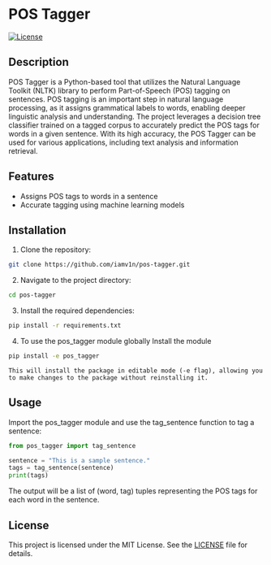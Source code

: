 # POS Tagger
[![License](https://img.shields.io/badge/License-MIT-blue.svg)](LICENSE)

## Description
POS Tagger is a Python-based tool that utilizes the Natural Language Toolkit (NLTK) library to perform Part-of-Speech (POS) tagging on sentences. POS tagging is an important step in natural language processing, as it assigns grammatical labels to words, enabling deeper linguistic analysis and understanding. The project leverages a decision tree classifier trained on a tagged corpus to accurately predict the POS tags for words in a given sentence. With its high accuracy, the POS Tagger can be used for various applications, including text analysis and information retrieval.

## Features

- Assigns POS tags to words in a sentence
- Accurate tagging using machine learning models

## Installation

1. Clone the repository:
```bash
git clone https://github.com/iamv1n/pos-tagger.git
```

2. Navigate to the project directory:
```bash
cd pos-tagger
```

3. Install the required dependencies:
```bash
pip install -r requirements.txt
```

4. To use the pos_tagger module globally Install the module
```bash
pip install -e pos_tagger
```
`This will install the package in editable mode (-e flag), allowing you to make changes to the package without reinstalling it.`

## Usage
Import the pos_tagger module and use the tag_sentence function to tag a sentence:
```python
from pos_tagger import tag_sentence

sentence = "This is a sample sentence."
tags = tag_sentence(sentence)
print(tags)
```
The output will be a list of (word, tag) tuples representing the POS tags for each word in the sentence.


## License
This project is licensed under the MIT License. See the [LICENSE](https://github.com/iamv1n/pos-tagger/blob/main/LICENSE.md) file for details.
